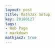 ```yaml
---
layout: post
title: MathJax Setup
key: 20180127
tags:
- Web Page
- markdown
mathjax2: true
---
```

<!--more-->

